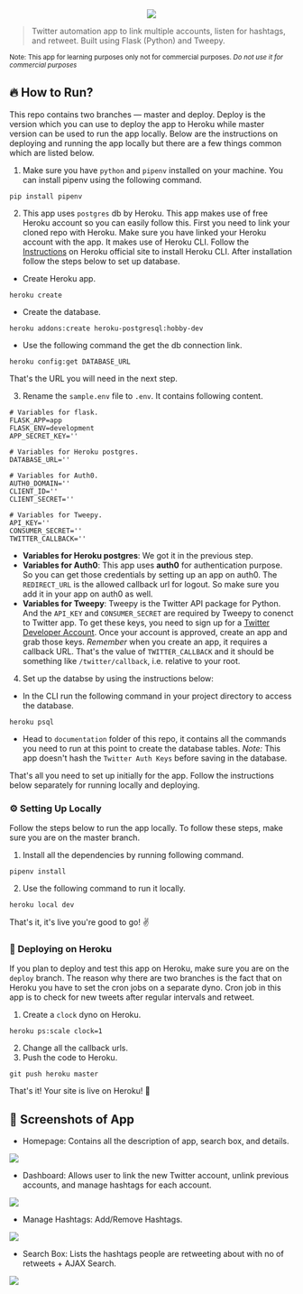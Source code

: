 <div align="center">
  <img src="https://i.imgur.com/JXAQWEU.png"/>
</div>

> Twitter automation app to link multiple accounts, listen for hashtags, and retweet. Built using Flask (Python) and Tweepy.

<small> Note: This app for learning purposes only not for commercial purposes. <em>Do not use it for commercial purposes</em></small>

## 🔥 How to Run?
This repo contains two branches — master and deploy. Deploy is the version which you can use to deploy the app to Heroku while master version can be used to run the app locally. Below are the instructions on deploying and running the app locally but there are a few things common which are listed below.

1. Make sure you have `python` and `pipenv` installed on your machine. You can install pipenv using the following command. 
```
pip install pipenv
```
2. This app uses `postgres` db by Heroku. This app makes use of free Heroku account so you can easily follow this. First you need to link your cloned repo with Heroku. Make sure you have linked your Heroku account with the app. It makes use of Heroku CLI. Follow the [Instructions](https://devcenter.heroku.com/articles/heroku-cli#download-and-install) on Heroku official site to install Heroku CLI. After installation follow the steps below to set up database.
* Create Heroku app.
```
heroku create
```
* Create the database.
```
heroku addons:create heroku-postgresql:hobby-dev
```
* Use the following command the get the db connection link.
```
heroku config:get DATABASE_URL
```
That's the URL you will need in the next step.

3. Rename the `sample.env` file to `.env`. It contains following content.
```
# Variables for flask.
FLASK_APP=app
FLASK_ENV=development
APP_SECRET_KEY=''

# Variables for Heroku postgres.
DATABASE_URL=''

# Variables for Auth0.
AUTH0_DOMAIN=''
CLIENT_ID=''
CLIENT_SECRET=''

# Variables for Tweepy.
API_KEY=''
CONSUMER_SECRET=''
TWITTER_CALLBACK=''
```
* **Variables for Heroku postgres**: We got it in the previous step.
* **Variables for Auth0**: This app uses **auth0** for authentication purpose. So you can get those credentials by setting up an app on auth0. The `REDIRECT_URL` is the allowed callback url for logout. So make sure you add it in your app on auth0 as well.
* **Variables for Tweepy**: Tweepy is the Twitter API package for Python. And the `API_KEY` and `CONSUMER_SECRET` are required by Tweepy to conenct to Twitter app. To get these keys, you need to sign up for a [Twitter Developer Account](https://developer.twitter.com/). Once your account is approved, create an app and grab those keys.
_Remember_ when you create an app, it requires a callback URL. That's the value of `TWITTER_CALLBACK` and it should be something like `/twitter/callback`, i.e. relative to your root.

4. Set up the databse by using the instructions below:
* In the CLI run the following command in your project directory to access the database.
```
heroku psql
```
* Head to `documentation` folder of this repo, it contains all the commands you need to run at this point to create the database tables.
_Note:_ This app doesn't hash the `Twitter Auth Keys` before saving in the database. 

That's all you need to set up initially for the app. Follow the instructions below separately for running locally and deploying.

### ⚙️ Setting Up Locally
Follow the steps below to run the app locally. To follow these steps, make sure you are on the master branch.
1. Install all the dependencies by running following command.
```
pipenv install
```
2. Use the following command to run it locally.
```
heroku local dev
```
That's it, it's live you're good to go! ✌️ 

### 🚀 Deploying on Heroku
If you plan to deploy and test this app on Heroku, make sure you are on the `deploy` branch. The reason why there are two branches is the fact that on Heroku you have to set the cron jobs on a separate dyno. Cron job in this app is to check for new tweets after regular intervals and retweet. 
1. Create a `clock` dyno on Heroku.
```
heroku ps:scale clock=1
```
2. Change all the callback urls.
3. Push the code to Heroku.
```
git push heroku master
```
That's it! Your site is live on Heroku! 💯

## 📸 Screenshots of App

* Homepage: Contains all the description of app, search box, and details.
<img src="https://i.imgur.com/snr6LyK.gif">

* Dashboard: Allows user to link the new Twitter account, unlink previous accounts, and manage hashtags for each account.
<img src="https://i.imgur.com/0aJE6Rn.png">

* Manage Hashtags: Add/Remove Hashtags.
<img src="https://i.imgur.com/xRtL8Ml.png">

* Search Box: Lists the hashtags people are retweeting about with no of retweets + AJAX Search.
<img src="https://i.imgur.com/EcBMDwW.png">

